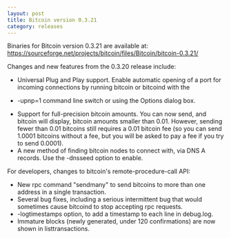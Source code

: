 ```yaml
---
layout: post
title: Bitcoin version 0.3.21
category: releases
---
```


Binaries for Bitcoin version 0.3.21 are available at:
  <https://sourceforge.net/projects/bitcoin/files/Bitcoin/bitcoin-0.3.21/>

Changes and new features from the 0.3.20 release include:

* Universal Plug and Play support.  Enable automatic opening of a port
for incoming connections by running bitcoin or bitcoind with the
- -upnp=1 command line switch or using the Options dialog box.
* Support for full-precision bitcoin amounts.  You can now send, and
bitcoin will display, bitcoin amounts smaller than 0.01.  However,
sending fewer than 0.01 bitcoins still requires a 0.01 bitcoin fee (so
you can send 1.0001 bitcoins without a fee, but you will be asked to
pay a fee if you try to send 0.0001).
* A new method of finding bitcoin nodes to connect with, via DNS A
records. Use the -dnsseed option to enable.

For developers, changes to bitcoin's remote-procedure-call API:

* New rpc command "sendmany" to send bitcoins to more than one address
in a single transaction.
* Several bug fixes, including a serious intermittent bug that would
sometimes cause bitcoind to stop accepting rpc requests. 
* -logtimestamps option, to add a timestamp to each line in debug.log.
* Immature blocks (newly generated, under 120 confirmations) are now
shown in listtransactions.
